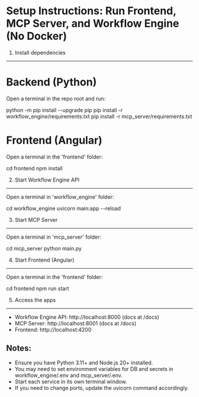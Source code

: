 Setup Instructions: Run Frontend, MCP Server, and Workflow Engine (No Docker)
============================================================

1. Install dependencies
----------------------

# Backend (Python)
Open a terminal in the repo root and run:

python -m pip install --upgrade pip
pip install -r workflow_engine/requirements.txt
pip install -r mcp_server/requirements.txt

# Frontend (Angular)
Open a terminal in the 'frontend' folder:

cd frontend
npm install

2. Start Workflow Engine API
---------------------------
Open a terminal in 'workflow_engine' folder:

cd workflow_engine
uvicorn main:app --reload

3. Start MCP Server
-------------------
Open a terminal in 'mcp_server' folder:

cd mcp_server
python main.py 

4. Start Frontend (Angular)
---------------------------
Open a terminal in the 'frontend' folder:

cd frontend
npm run start

5. Access the apps
------------------
- Workflow Engine API: http://localhost:8000 (docs at /docs)
- MCP Server: http://localhost:8001 (docs at /docs)
- Frontend: http://localhost:4200

Notes:
------
- Ensure you have Python 3.11+ and Node.js 20+ installed.
- You may need to set environment variables for DB and secrets in workflow_engine/.env and mcp_server/.env.
- Start each service in its own terminal window.
- If you need to change ports, update the uvicorn command accordingly.